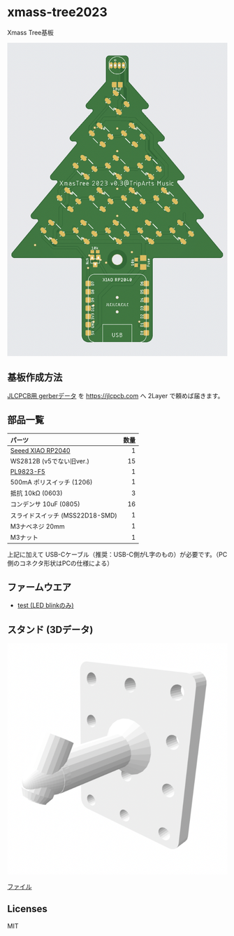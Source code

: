 # xmass-tree2023

Xmass Tree基板

![image](./image.png)

## 基板作成方法

[JLCPCB用 gerberデータ](https://github.com/tadfmac/xmas-tree2023/tree/main/gerber/forJLCPCB/v0.2) を https://jlcpcb.com へ 2Layer で頼めば届きます。

## 部品一覧

|パーツ|数量|
|:---|---:|
|[Seeed XIAO RP2040](https://www.seeedstudio.com/XIAO-RP2040-v1-0-p-5026.html)|1|
|WS2812B (v5でない旧ver.)|15|
|[PL9823-F5](https://akizukidenshi.com/catalog/g/gI-08411/)|1|
|500mA ポリスイッチ (1206)|1|
|抵抗 10kΩ (0603)|3|
|コンデンサ 10uF (0805)|16|
|スライドスイッチ (MSS22D18-SMD)|1|
|M3ナベネジ 20mm|1|
|M3ナット|1|

上記に加えて USB-Cケーブル（推奨：USB-C側がL字のもの）が必要です。（PC側のコネクタ形状はPCの仕様による）

## ファームウエア

- [test (LED blinkのみ)](./arduino/test/test.ino)

## スタンド (3Dデータ)

![stand1](./3dprint/stand/stand1.png)

[ファイル](./3dprint/stand/TreeStand1.stl)

## Licenses

MIT



